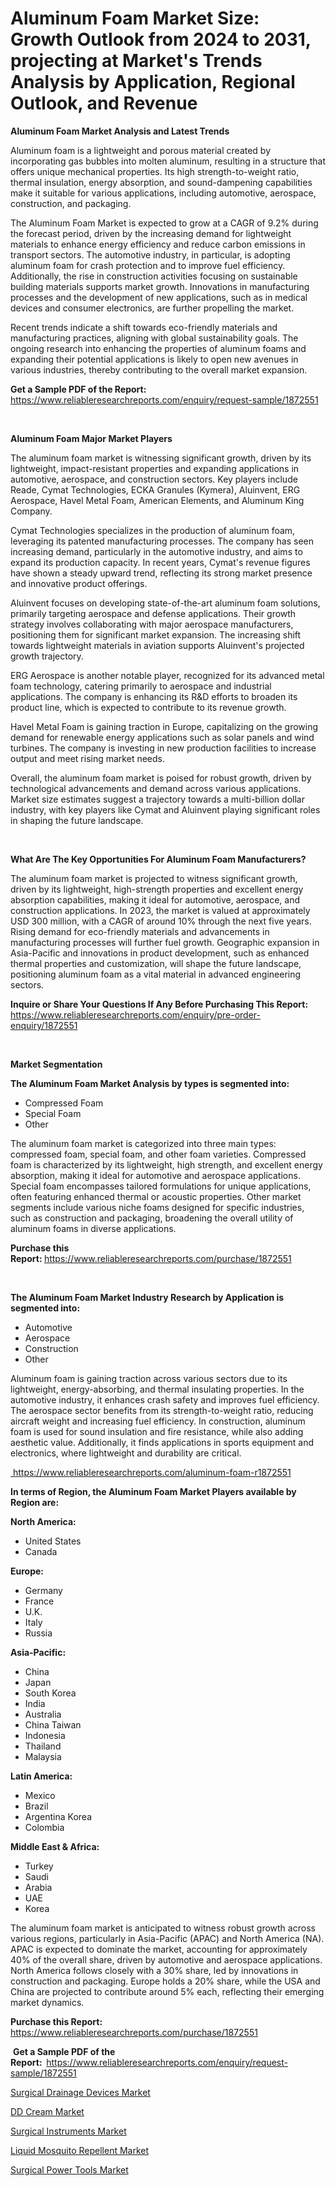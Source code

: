 <p><h1>Aluminum Foam Market Size: Growth Outlook from 2024 to 2031, projecting at Market's Trends Analysis by Application, Regional Outlook, and Revenue</h1></p><p><strong>Aluminum Foam Market Analysis and Latest Trends</strong></p>
<p><p>Aluminum foam is a lightweight and porous material created by incorporating gas bubbles into molten aluminum, resulting in a structure that offers unique mechanical properties. Its high strength-to-weight ratio, thermal insulation, energy absorption, and sound-dampening capabilities make it suitable for various applications, including automotive, aerospace, construction, and packaging.</p><p>The Aluminum Foam Market is expected to grow at a CAGR of 9.2% during the forecast period, driven by the increasing demand for lightweight materials to enhance energy efficiency and reduce carbon emissions in transport sectors. The automotive industry, in particular, is adopting aluminum foam for crash protection and to improve fuel efficiency. Additionally, the rise in construction activities focusing on sustainable building materials supports market growth. Innovations in manufacturing processes and the development of new applications, such as in medical devices and consumer electronics, are further propelling the market.</p><p>Recent trends indicate a shift towards eco-friendly materials and manufacturing practices, aligning with global sustainability goals. The ongoing research into enhancing the properties of aluminum foams and expanding their potential applications is likely to open new avenues in various industries, thereby contributing to the overall market expansion.</p></p>
<p><strong>Get a Sample PDF of the Report:&nbsp;</strong> <a href="https://www.reliableresearchreports.com/enquiry/request-sample/1872551?utm_campaign=12&utm_medium=2&utm_source=Github&utm_content=ia&utm_term=07112024&utm_id=aluminum-foam">https://www.reliableresearchreports.com/enquiry/request-sample/1872551</a></p>
<p>&nbsp;</p>
<p><strong>Aluminum Foam Major Market Players</strong></p>
<p><p>The aluminum foam market is witnessing significant growth, driven by its lightweight, impact-resistant properties and expanding applications in automotive, aerospace, and construction sectors. Key players include Reade, Cymat Technologies, ECKA Granules (Kymera), Aluinvent, ERG Aerospace, Havel Metal Foam, American Elements, and Aluminum King Company.</p><p>Cymat Technologies specializes in the production of aluminum foam, leveraging its patented manufacturing processes. The company has seen increasing demand, particularly in the automotive industry, and aims to expand its production capacity. In recent years, Cymat's revenue figures have shown a steady upward trend, reflecting its strong market presence and innovative product offerings.</p><p>Aluinvent focuses on developing state-of-the-art aluminum foam solutions, primarily targeting aerospace and defense applications. Their growth strategy involves collaborating with major aerospace manufacturers, positioning them for significant market expansion. The increasing shift towards lightweight materials in aviation supports Aluinvent's projected growth trajectory.</p><p>ERG Aerospace is another notable player, recognized for its advanced metal foam technology, catering primarily to aerospace and industrial applications. The company is enhancing its R&D efforts to broaden its product line, which is expected to contribute to its revenue growth. </p><p>Havel Metal Foam is gaining traction in Europe, capitalizing on the growing demand for renewable energy applications such as solar panels and wind turbines. The company is investing in new production facilities to increase output and meet rising market needs.</p><p>Overall, the aluminum foam market is poised for robust growth, driven by technological advancements and demand across various applications. Market size estimates suggest a trajectory towards a multi-billion dollar industry, with key players like Cymat and Aluinvent playing significant roles in shaping the future landscape.</p></p>
<p>&nbsp;</p>
<p><strong>What Are The Key Opportunities For Aluminum Foam Manufacturers?</strong></p>
<p><p>The aluminum foam market is projected to witness significant growth, driven by its lightweight, high-strength properties and excellent energy absorption capabilities, making it ideal for automotive, aerospace, and construction applications. In 2023, the market is valued at approximately USD 300 million, with a CAGR of around 10% through the next five years. Rising demand for eco-friendly materials and advancements in manufacturing processes will further fuel growth. Geographic expansion in Asia-Pacific and innovations in product development, such as enhanced thermal properties and customization, will shape the future landscape, positioning aluminum foam as a vital material in advanced engineering sectors.</p></p>
<p><strong>Inquire or Share Your Questions If Any Before Purchasing This Report:</strong> <a href="https://www.reliableresearchreports.com/enquiry/pre-order-enquiry/1872551?utm_campaign=12&utm_medium=2&utm_source=Github&utm_content=ia&utm_term=07112024&utm_id=aluminum-foam">https://www.reliableresearchreports.com/enquiry/pre-order-enquiry/1872551</a></p>
<p>&nbsp;</p>
<p><strong>Market Segmentation</strong></p>
<p><strong>The Aluminum Foam Market Analysis by types is segmented into:</strong></p>
<p><ul><li>Compressed Foam</li><li>Special Foam</li><li>Other</li></ul></p>
<p><p>The aluminum foam market is categorized into three main types: compressed foam, special foam, and other foam varieties. Compressed foam is characterized by its lightweight, high strength, and excellent energy absorption, making it ideal for automotive and aerospace applications. Special foam encompasses tailored formulations for unique applications, often featuring enhanced thermal or acoustic properties. Other market segments include various niche foams designed for specific industries, such as construction and packaging, broadening the overall utility of aluminum foams in diverse applications.</p></p>
<p><strong>Purchase this Report:&nbsp;</strong><a href="https://www.reliableresearchreports.com/purchase/1872551?utm_campaign=12&utm_medium=2&utm_source=Github&utm_content=ia&utm_term=07112024&utm_id=aluminum-foam">https://www.reliableresearchreports.com/purchase/1872551</a></p>
<p>&nbsp;</p>
<p><strong>The Aluminum Foam Market Industry Research by Application is segmented into:</strong></p>
<p><ul><li>Automotive</li><li>Aerospace</li><li>Construction</li><li>Other</li></ul></p>
<p><p>Aluminum foam is gaining traction across various sectors due to its lightweight, energy-absorbing, and thermal insulating properties. In the automotive industry, it enhances crash safety and improves fuel efficiency. The aerospace sector benefits from its strength-to-weight ratio, reducing aircraft weight and increasing fuel efficiency. In construction, aluminum foam is used for sound insulation and fire resistance, while also adding aesthetic value. Additionally, it finds applications in sports equipment and electronics, where lightweight and durability are critical.</p></p>
<p><a href="https://www.reliableresearchreports.com/aluminum-foam-r1872551?utm_campaign=12&utm_medium=2&utm_source=Github&utm_content=ia&utm_term=07112024&utm_id=aluminum-foam">&nbsp;https://www.reliableresearchreports.com/aluminum-foam-r1872551</a></p>
<p><strong>In terms of Region, the Aluminum Foam Market Players available by Region are:</strong></p>
<p>
    <p> <strong> North America: </strong>
        <ul>
            <li>United States</li>
            <li>Canada</li>
        </ul>
        </p> 
    <p> <strong> Europe: </strong>
        <ul>
            <li>Germany</li>
            <li>France</li>
            <li>U.K.</li>
            <li>Italy</li>
            <li>Russia</li>
        </ul>
        </p> 
    <p> <strong> Asia-Pacific: </strong>
        <ul>
            <li>China</li>
            <li>Japan</li>
            <li>South Korea</li>
            <li>India</li>
            <li>Australia</li>
            <li>China Taiwan</li>
            <li>Indonesia</li>
            <li>Thailand</li>
            <li>Malaysia</li>
        </ul>
        </p> 
    <p> <strong> Latin America: </strong>
        <ul>
            <li>Mexico</li>
            <li>Brazil</li>
            <li>Argentina Korea</li>
            <li>Colombia</li>
        </ul>
        </p> 
    <p> <strong> Middle East & Africa: </strong>
        <ul>
            <li>Turkey</li>
            <li>Saudi</li>
            <li>Arabia</li>
            <li>UAE</li>
            <li>Korea</li>
        </ul>
    </p>
    </p>
<p><p>The aluminum foam market is anticipated to witness robust growth across various regions, particularly in Asia-Pacific (APAC) and North America (NA). APAC is expected to dominate the market, accounting for approximately 40% of the overall share, driven by automotive and aerospace applications. North America follows closely with a 30% share, led by innovations in construction and packaging. Europe holds a 20% share, while the USA and China are projected to contribute around 5% each, reflecting their emerging market dynamics.</p></p>
<p><strong>Purchase this Report: </strong><a href="https://www.reliableresearchreports.com/purchase/1872551?utm_campaign=12&utm_medium=2&utm_source=Github&utm_content=ia&utm_term=07112024&utm_id=aluminum-foam">https://www.reliableresearchreports.com/purchase/1872551</a></p>
<p>&nbsp;<strong>Get a Sample PDF of the Report:&nbsp;&nbsp;</strong><a href="https://www.reliableresearchreports.com/enquiry/request-sample/1872551?utm_campaign=12&utm_medium=2&utm_source=Github&utm_content=ia&utm_term=07112024&utm_id=aluminum-foam">https://www.reliableresearchreports.com/enquiry/request-sample/1872551</a></p>
<p><strong></strong></p>
<p><p><a href="https://issuu.com/reportprime-2/docs/surgical-drainage-devices-market-si_eed09c00b0f357?utm_campaign=12&utm_medium=2&utm_source=Github&utm_content=ia&utm_term=07112024&utm_id=aluminum-foam">Surgical Drainage Devices Market</a></p><p><a href="https://github.com/AbbasMahmud554/Market-Research-Report-List-1/blob/main/dd-cream-market.md?utm_campaign=12&utm_medium=2&utm_source=Github&utm_content=ia&utm_term=07112024&utm_id=aluminum-foam">DD Cream Market</a></p><p><a href="https://issuu.com/reportprime-2/docs/surgical-instruments-market-size-20_bf933adbace1a5?utm_campaign=12&utm_medium=2&utm_source=Github&utm_content=ia&utm_term=07112024&utm_id=aluminum-foam">Surgical Instruments Market</a></p><p><a href="https://github.com/GenaGaines34/Market-Research-Report-List-1/blob/main/liquid-mosquito-repellent-market.md?utm_campaign=12&utm_medium=2&utm_source=Github&utm_content=ia&utm_term=07112024&utm_id=aluminum-foam">Liquid Mosquito Repellent Market</a></p><p><a href="https://issuu.com/reportprime-2/docs/surgical-power-tools-market-size-20_d3e8db68f79538?utm_campaign=12&utm_medium=2&utm_source=Github&utm_content=ia&utm_term=07112024&utm_id=aluminum-foam">Surgical Power Tools Market</a></p></p>